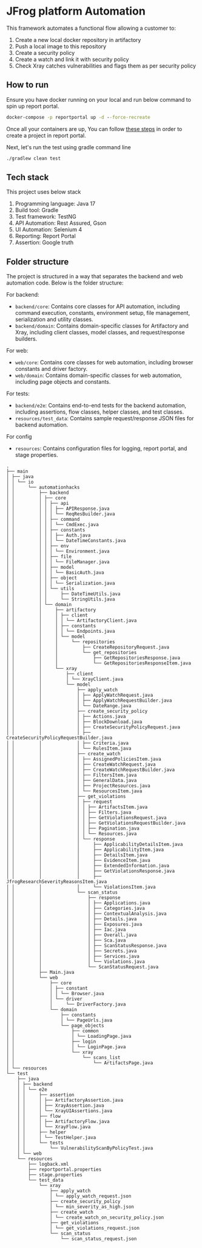 # JFrog platform Automation

This framework automates a functional flow allowing a customer to:

1. Create a new local docker repository in artifactory
2. Push a local image to this repository
3. Create a security policy
4. Create a watch and link it with security policy
5. Check Xray catches vulnerabilities and flags them as per security policy

## How to run

Ensure you have docker running on your local and run below command to spin up report portal. 

```cmd
docker-compose -p reportportal up -d --force-recreate
```

Once all your containers are up, You can follow [these steps](https://automationhacks.io/2024-11-22-how-to-setup-report-portal-dashboards-using-attributes) in order to create a project in report portal.

Next, let's run the test using gradle command line

```cmd
./gradlew clean test
```

## Tech stack

This project uses below stack

1. Programming language: Java 17
2. Build tool: Gradle
3. Test framework: TestNG
4. API Automation: Rest Assured, Gson
5. UI Automation: Selenium 4
6. Reporting: Report Portal
7. Assertion: Google truth

## Folder structure

The project is structured in a way that separates the backend and web automation code. Below is the folder structure:

For backend:

- `backend/core`: Contains core classes for API automation, including command execution, constants, environment setup, file management, serialization and utility classes.
- `backend/domain`: Contains domain-specific classes for Artifactory and Xray, including client classes, model classes, and request/response builders.

For web:

- `web/core`: Contains core classes for web automation, including browser constants and driver factory.
- `web/domain`: Contains domain-specific classes for web automation, including page objects and constants.

For tests:

- `backend/e2e`: Contains end-to-end tests for the backend automation, including assertions, flow classes, helper classes, and test classes.
- `resources/test_data`: Contains sample request/response JSON files for backend automation.

For config

- `resources`: Contains configuration files for logging, report portal, and stage properties.

```text
.
├── main
│ ├── java
│ │ └── io
│ │     └── automationhacks
│ │         ├── backend
│ │         │ ├── core
│ │         │ │ ├── api
│ │         │ │ │ ├── APIResponse.java
│ │         │ │ │ └── ReqResBuilder.java
│ │         │ │ ├── command
│ │         │ │ │ └── CmdExec.java
│ │         │ │ ├── constants
│ │         │ │ │ ├── Auth.java
│ │         │ │ │ └── DateTimeConstants.java
│ │         │ │ ├── env
│ │         │ │ │ └── Environment.java
│ │         │ │ ├── file
│ │         │ │ │ └── FileManager.java
│ │         │ │ ├── model
│ │         │ │ │ └── BasicAuth.java
│ │         │ │ ├── object
│ │         │ │ │ └── Serialization.java
│ │         │ │ └── utils
│ │         │ │     ├── DateTimeUtils.java
│ │         │ │     └── StringUtils.java
│ │         │ └── domain
│ │         │     ├── artifactory
│ │         │     │ ├── client
│ │         │     │ │ └── ArtifactoryClient.java
│ │         │     │ ├── constants
│ │         │     │ │ └── Endpoints.java
│ │         │     │ └── model
│ │         │     │     └── repositories
│ │         │     │         ├── CreateRepositoryRequest.java
│ │         │     │         └── get_repositories
│ │         │     │             ├── GetRepositoriesResponse.java
│ │         │     │             └── GetRepositoriesResponseItem.java
│ │         │     └── xray
│ │         │         ├── client
│ │         │         │ └── XrayClient.java
│ │         │         └── model
│ │         │             ├── apply_watch
│ │         │             │ ├── ApplyWatchRequest.java
│ │         │             │ ├── ApplyWatchRequestBuilder.java
│ │         │             │ └── DateRange.java
│ │         │             ├── create_security_policy
│ │         │             │ ├── Actions.java
│ │         │             │ ├── BlockDownload.java
│ │         │             │ ├── CreateSecurityPolicyRequest.java
│ │         │             │ ├── CreateSecurityPolicyRequestBuilder.java
│ │         │             │ ├── Criteria.java
│ │         │             │ └── RulesItem.java
│ │         │             ├── create_watch
│ │         │             │ ├── AssignedPoliciesItem.java
│ │         │             │ ├── CreateWatchRequest.java
│ │         │             │ ├── CreateWatchRequestBuilder.java
│ │         │             │ ├── FiltersItem.java
│ │         │             │ ├── GeneralData.java
│ │         │             │ ├── ProjectResources.java
│ │         │             │ └── ResourcesItem.java
│ │         │             ├── get_violations
│ │         │             │ ├── request
│ │         │             │ │ ├── ArtifactsItem.java
│ │         │             │ │ ├── Filters.java
│ │         │             │ │ ├── GetViolationsRequest.java
│ │         │             │ │ ├── GetViolationsRequestBuilder.java
│ │         │             │ │ ├── Pagination.java
│ │         │             │ │ └── Resources.java
│ │         │             │ └── response
│ │         │             │     ├── ApplicabilityDetailsItem.java
│ │         │             │     ├── ApplicabilityItem.java
│ │         │             │     ├── DetailsItem.java
│ │         │             │     ├── EvidenceItem.java
│ │         │             │     ├── ExtendedInformation.java
│ │         │             │     ├── GetViolationsResponse.java
│ │         │             │     ├── JfrogResearchSeverityReasonsItem.java
│ │         │             │     └── ViolationsItem.java
│ │         │             └── scan_status
│ │         │                 ├── response
│ │         │                 │ ├── Applications.java
│ │         │                 │ ├── Categories.java
│ │         │                 │ ├── ContextualAnalysis.java
│ │         │                 │ ├── Details.java
│ │         │                 │ ├── Exposures.java
│ │         │                 │ ├── Iac.java
│ │         │                 │ ├── Overall.java
│ │         │                 │ ├── Sca.java
│ │         │                 │ ├── ScanStatusResponse.java
│ │         │                 │ ├── Secrets.java
│ │         │                 │ ├── Services.java
│ │         │                 │ └── Violations.java
│ │         │                 └── ScanStatusRequest.java
│ │         ├── Main.java
│ │         └── web
│ │             ├── core
│ │             │ ├── constant
│ │             │ │ └── Browser.java
│ │             │ └── driver
│ │             │     └── DriverFactory.java
│ │             └── domain
│ │                 ├── constants
│ │                 │ └── PageUrls.java
│ │                 └── page_objects
│ │                     ├── common
│ │                     │ └── LoadingPage.java
│ │                     ├── login
│ │                     │ └── LoginPage.java
│ │                     └── xray
│ │                         └── scans_list
│ │                             └── ArtifactsPage.java
│ └── resources
└── test
    ├── java
    │ ├── backend
    │ │ └── e2e
    │ │     ├── assertion
    │ │     │ ├── ArtifactoryAssertion.java
    │ │     │ ├── XrayAssertion.java
    │ │     │ └── XrayUIAssertions.java
    │ │     ├── flow
    │ │     │ ├── ArtifactoryFlow.java
    │ │     │ └── XrayFlow.java
    │ │     ├── helper
    │ │     │ └── TestHelper.java
    │ │     └── tests
    │ │         └── VulnerabilityScanByPolicyTest.java
    │ └── web
    └── resources
        ├── logback.xml
        ├── reportportal.properties
        ├── stage.properties
        └── test_data
            └── xray
                ├── apply_watch
                │ └── apply_watch_request.json
                ├── create_security_policy
                │ └── min_severity_as_high.json
                ├── create_watch
                │ └── create_watch_on_security_policy.json
                ├── get_violations
                │ └── get_violations_request.json
                └── scan_status
                    └── scan_status_request.json
```
